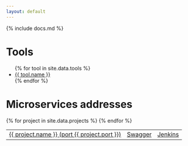 ```yaml
---
layout: default
---
```


{% include docs.md %}

# Tools

<ul>
{% for tool in site.data.tools %}
  <li><a href="{{ tool.url }}">{{ tool.name }}</a></li>
{% endfor %}
</ul>

# Microservices addresses

<table class='table'>
  <tbody>
  {% for project in site.data.projects %}
    <tr>
      <td><a href="http://apps.{{ site.domain }}:{{ project.port }}">{{ project.name }} (port {{ project.port }})</a></td>
      <td><a href="http://apps.{{ site.domain }}:{{ project.port }}/swagger/index.html">Swagger</a></td>
      <td><a href="http://jenkins.{{ site.domain }}/job/{{ project.name }}/">Jenkins</a></td>
    </tr>
  {% endfor %}
  </tbody>
</table>

